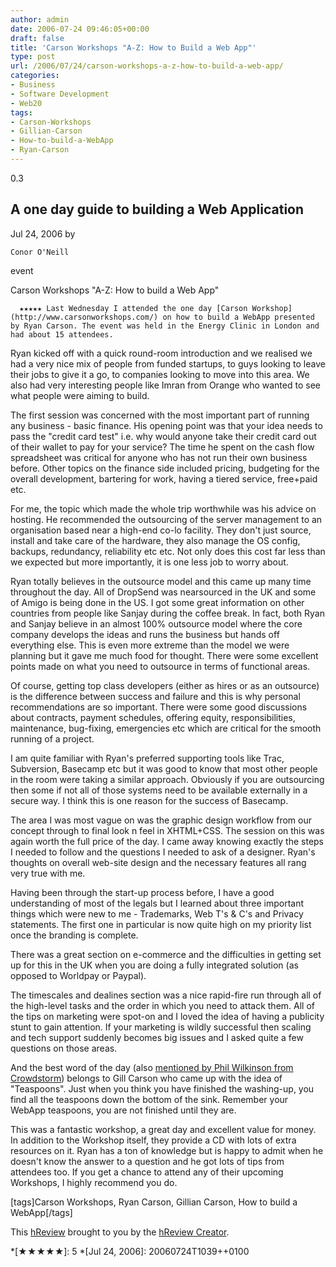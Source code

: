 ```yaml
---
author: admin
date: 2006-07-24 09:46:05+00:00
draft: false
title: 'Carson Workshops "A-Z: How to Build a Web App"'
type: post
url: /2006/07/24/carson-workshops-a-z-how-to-build-a-web-app/
categories:
- Business
- Software Development
- Web20
tags:
- Carson-Workshops
- Gillian-Carson
- How-to-build-a-WebApp
- Ryan-Carson
---
```



  0.3
  

## A one day guide to building a Web Application


  Jul 24, 2006  by 
  
    Conor O'Neill
  
  event
  

Carson Workshops "A-Z: How to build a Web App"


  


    


      ★★★★★ Last Wednesday I attended the one day [Carson Workshop](http://www.carsonworkshops.com/) on how to build a WebApp presented by Ryan Carson. The event was held in the Energy Clinic in London and had about 15 attendees. 
    


    

Ryan kicked off with a quick round-room introduction and we realised we had a very nice mix of people from funded startups, to guys looking to leave their jobs to give it a go, to companies looking to move into this area. We also had very interesting people like Imran from Orange who wanted to see what people were aiming to build. 


    

The first session was concerned with the most important part of running any business - basic finance. His opening point was that your idea needs to pass the "credit card test" i.e. why would anyone take their credit card out of their wallet to pay for your service? The time he spent on the cash flow spreadsheet was critical for anyone who has not run their own business before. Other topics on the finance side included pricing, budgeting for the overall development, bartering for work, having a tiered service, free+paid etc.




For me, the topic which made the whole trip worthwhile was his advice on hosting. He recommended the outsourcing of the server management to an organisation based near a high-end co-lo facility. They don't just source, install and take care of the hardware, they also manage the OS config, backups, redundancy, reliability etc etc. Not only does this cost far less than we expected but more importantly, it is one less job to worry about.


    

Ryan totally believes in the outsource model and this came up many time throughout the day. All of DropSend was nearsourced in the UK and some of Amigo is being done in the US. I got some great information on other countries from people like Sanjay during the coffee break. In fact, both Ryan and Sanjay believe in an almost 100% outsource model where the core company develops the ideas and runs the business but hands off everything else. This is even more extreme than the model we were planning but it gave me much food for thought. There were some excellent points made on what you need to outsource in terms of functional areas. 


    

Of course, getting top class developers (either as hires or as an outsource) is the difference between success and failure and this is why personal recommendations are so important. There were some good discussions about contracts, payment schedules, offering equity, responsibilities, maintenance, bug-fixing, emergencies etc which are critical for the smooth running of a project.


    

I am quite familiar with Ryan's preferred supporting tools like Trac, Subversion, Basecamp etc but it was good to know that most other people in the room were taking a similar approach. Obviously if you are outsourcing then some if not all of those systems need to be available externally in a secure way. I think this is one reason for the success of Basecamp.


    

The area I was most vague on was the graphic design workflow from our concept through to final look n feel in XHTML+CSS. The session on this was again worth the full price of the day. I came away knowing exactly the steps I needed to follow and the questions I needed to ask of a designer. Ryan's thoughts on overall web-site design and the necessary features all rang very true with me.


    

Having been through the start-up process before, I have a good understanding of most of the legals but I learned about three important things which were new to me - Trademarks, Web T's & C's and Privacy statements. The first one in particular is now quite high on my priority list once the branding is complete.
 
There was a great section on e-commerce and the difficulties in getting set up for this in the UK when you are doing a fully integrated solution (as opposed to Worldpay or Paypal).


    

The timescales and dealines section was a nice rapid-fire run through all of the high-level tasks and the order in which you need to attack them. All of the tips on marketing were spot-on and I loved the idea of having a publicity stunt to gain attention. If your marketing is wildly successful then scaling and tech support suddenly becomes big issues and I asked quite a few questions on those areas.


    

And the best word of the day (also [mentioned by Phil Wilkinson from Crowdstorm](http://crowdstorm.blogspot.com/2006/07/teaspoons.html)) belongs to Gill Carson who came up with the idea of "Teaspoons". Just when you think you have finished the washing-up, you find all the teaspoons down the bottom of the sink. Remember your WebApp teaspoons, you are not finished until they are.
 
This was a fantastic workshop, a great day and excellent value for money. In addition to the Workshop itself, they provide a CD with lots of extra resources on it. Ryan has a ton of knowledge but is happy to admit when he doesn't know the answer to a question and he got lots of tips from attendees too. If you get a chance to attend any of their upcoming Workshops, I highly recommend you do.


    

[tags]Carson Workshops, Ryan Carson, Gillian Carson, How to build a WebApp[/tags]



  


  

This 
    [hReview](http://microformats.org/wiki/hreview) brought to you by the 
    [hReview Creator](http://microformats.org/code/hreview/creator).
  



  *[★★★★★]: 5
  *[Jul 24, 2006]: 20060724T1039++0100
